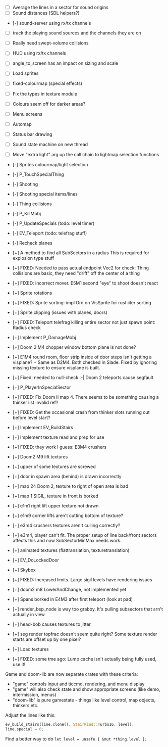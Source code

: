 - [ ] Average the lines in a sector for sound origins
- [ ] Sound distances (SDL helpers?)
- [-] sound-server using rx/tx channels
- [ ] track the playing sound sources and the channels they are on

- [ ] Really need swept-volume collisions
- [ ] HUD using rx/tx channels
- [ ] angle_to_screen has an impact on sizing and scale
- [ ] Load sprites
- [ ] fixed-colourmap (special effects)
- [ ] Fix the types in texture module
- [ ] Colours seem off for darker areas?
- [ ] Menu screens
- [ ] Automap
- [ ] Status bar drawing
- [ ] Sound state machine on new thread
- [ ] Move "extra light" arg up the call chain to lightmap selection functions


- [-] Sprites colourmap/light selection
- [-] P_TouchSpecialThing
- [-] Shooting
- [-] Shooting special items/lines
- [-] Thing collisions
- [-] P_KillMobj
- [-] P_UpdateSpecials (todo: level timer)
- [-] EV_Teleport (todo: telefrag stuff)
- [-] Recheck planes

- [+] A method to find all SubSectors in a radius
        This is required for explosion type stuff
- [+] FIXED: Needed to pass actual endpoint Vec2 for check: Thing collisions are basic, they need "drift" off the center of a thing
- [+] FIXED: incorrect mover. E5M1 second "eye" to shoot doesn't react
- [+] Sprite rotations
- [+] FIXED: Sprite sorting: impl Ord on VisSprite for rust iiter sorting
- [+] Sprite clipping (issues with planes, doors)
- [+] FIXED: Teleport telefrag killing entire sector not just spawn point: Radius check
- [+] Implement P_DamageMobj
- [+] Doom 2 M4 chopper window bottom plane is not done?
- [+] E1M4 round room, floor strip inside of door steps isn't getting a visplane?
        + Same as D2M4. Both checked in Slade. Fixed by ignoring missing texture to ensure
          visplane is built.
- [+] Fixed: needed to null-check :-| Doom 2 teleports cause segfault
- [+] P_PlayerInSpecialSector
- [+] FIXED: Fix Doom II map 4. There seems to be something causing a thinker list invalid ref?
- [+] FIXED: Get the occasional crash from thinker slots running out before level start?
- [+] Implement EV_BuildStairs
- [+] Implement texture read and prep for use
- [+] FIXED: they work I guess: E3M4 crushers
- [+] Doom2 M9 lift textures
- [+] upper of some textures are screwed
- [+] door in spawn area (behind) is drawn incorrectly
- [+] map 24 Doom 2, texture to right of open area is bad
- [+] map 1 SIGIL, texture in front is borked
- [+] e1m1 right lift upper texture not drawn
- [+] e1m9 corner lifts aren't cutting bottom of texture?
- [+] e3m4 crushers textures aren't culling correctly?
- [+] e3m4, player can't fit. The proper setup of line back/front sectors affects this and now SubSectorMinMax needs work.
- [+] animated textures (flattranslation, texturetranslation)
- [+] EV_DoLockedDoor
- [+] Skybox
- [+] FIXED: Increased limits. Large sigil levels have rendering issues
- [+] doom2 m8 LowerAndChange, not implemented yet
- [+] Spans borked in E4M3 after first teleport (look at pad)
- [+] render_bsp_node is way too grabby. It's pulling subsectors that arn't actually in view
- [+] head-bob causes textures to jitter
- [+] seg render topfrac doesn't seem quite right? Some texture render starts are offset up by one pixel?
- [+] Load textures
- [+] FIXED: some tme ago: Lump cache isn't actually being fully used, use it!

Game and doom-lib are now separate crates with these criteria:
- "game" controls input and ticcmd, rendering, and menu display
- "game" will also check state and show appropriate screens (like demo, intermission, menus)
- "doom-lib" is pure gamestate - things like level control, map objects, thinkers etc.

Adjust the lines like this:
```rust
ev_build_stairs(line.clone(), StairKind::Turbo16, level);
line.special = 0;
```

Find a better way to do `let level = unsafe { &mut *thing.level };`
